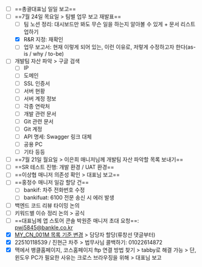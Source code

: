 - [ ] ==총괄대표님 일일 보고==
- [ ] ==7월 24일 목요일 > 팀별 업무 보고 재발표==
	- [ ] 팀 노션 정리: 대시보드만 봐도 무슨 일을 하는지 알아볼 수 있게 + 문서 리스트업하기
	- [x] R&R 지정: 재확인
	- [ ] 업무 보고서: 현재 이렇게 되어 있는, 이런 이유로, 저렇게 수정하고자 한다(as-is / why / to-be)
- [ ] 개발팀 자산 파악 > 구글 검색
	- [ ] IP
	- [ ] 도메인
	- [ ] SSL 인증서
	- [ ] 서버 현황
	- [ ] 서버 계정 정보
	- [ ] 각종 연락처
	- [ ] 개발 관련 문서
	- [ ] Git 관련 문서
	- [ ] Git 계정
	- [ ] API 명세: Swagger 링크 대체
	- [ ] 공용 PC
	- [ ] 기타 등등
- [ ] ==7월 21일 월요일 > 이은희 매니저님께 개발팀 자산 파악할 목록 보내기==
- [ ] ==SR 테스트 진행: 개발 환경 / UAT 환경==
- [ ] ==이상협 매니저 의존성 확인 > 대표님 보고==
- [ ] ==홍정수 매니저 일감 할당 건==
	- [ ] bankif: 차주 전화번호 수정
	- [ ] bankifuat: 6100 전문 송신 시 에러 발생
- [ ] 백엔드 코드 리뷰 타이밍 논의
- [ ] 키워드별 이슈 정리 논의 > 공식
- [ ] ==대표님께 앱 스토어 콘솔 박원준 매니저 초대 요청==: pwj5845@bankle.co.kr
- [x] [MY_CN_001M 목록 기준 변경](https://www.notion.so/bankle/MY_CN_001M-22d5a9ad1c9a807aa900e48f74371987) > 담당자 할당(류창선 댓글부터)
- [x] 22510118539 / 진현근 차주 > 법무사님 콜백하기: 01022614872
- [x] 맥에서 뱅클홈페이지, 코스홈페이지 ftp 연결 방법 찾기 > tabby로 해결 가능 > 단, 윈도우 PC가 필요한 사유는 크로스 브라우징을 위해 > 대표님 보고